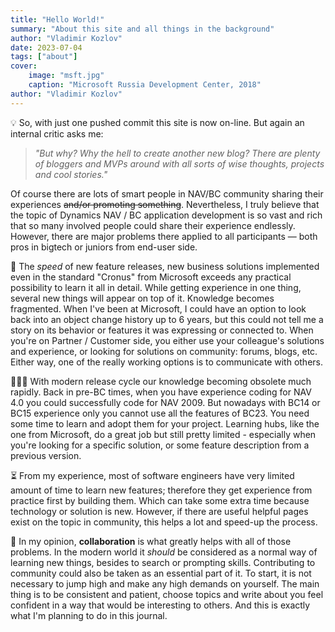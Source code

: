 ```yaml
---
title: "Hello World!"
summary: "About this site and all things in the background"
author: "Vladimir Kozlov"
date: 2023-07-04
tags: ["about"]
cover:
    image: "msft.jpg"
    caption: "Microsoft Russia Development Center, 2018"
author: "Vladimir Kozlov"
---
```

💡 So, with just one pushed commit this site is now on-line. But again an internal critic asks me:
> *"But why? Why the hell to create another new blog? There are plenty of bloggers and MVPs around with all sorts of wise thoughts, projects and cool stories."* 

Of course there are lots of smart people in NAV/BC community sharing their experiences ~~and/or promoting something~~. Nevertheless, I truly believe that the topic of Dynamics NAV / BC application development is so vast and rich that so many involved people could share their experience endlessly. However, there are major problems there applied to all participants — both pros in bigtech or juniors from end-user side.

🚀 The *speed* of new feature releases, new business solutions implemented even in the standard "Cronus" from Microsoft exceeds any practical possibility to learn it all in detail. While getting experience in one thing, several new things will appear on top of it. Knowledge becomes fragmented. When I've been at Microsoft, I could have an option to look back into an object change history up to 6 years, but this could not tell me a story on its behavior or features it was expressing or connected to. When you're on Partner / Customer side, you either use your colleague's solutions and experience, or looking for solutions on community: forums, blogs, etc. Either way, one of the really working options is to communicate with others.

🤦🏽‍♂️ With modern release cycle our knowledge becoming obsolete much rapidly. Back in pre-BC times, when you have experience coding for NAV 4.0 you could successfully code for NAV 2009. But nowadays with BC14 or BC15 experience only you cannot use all the features of BC23. You need some time to learn and adopt them for your project. Learning hubs, like the one from Microsoft, do a great job but still pretty limited - especially when you're looking for a specific solution, or some feature description from a previous version.

⏳ From my experience, most of software engineers have very limited amount of time to learn new features; therefore they get experience from practice first by building them. Which can take some extra time because technology or solution is new. However, if there are useful helpful pages exist on the topic in community, this helps a lot and speed-up the process.

👯 In my opinion, **collaboration** is what greatly helps with all of those problems. In the modern world it *should* be considered as a normal way of learning new things, besides to search or prompting skills. Contributing to community could also be taken as an essential part of it. To start, it is not necessary to jump high and make any high demands on yourself. The main thing is to be consistent and patient, choose topics and write about you feel confident in a way that would be interesting to others. And this is exactly what I'm planning to do in this journal.